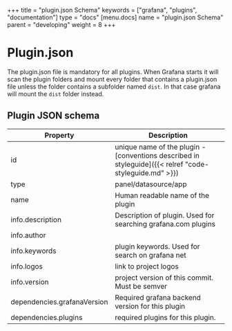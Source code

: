 +++
title = "plugin.json Schema"
keywords = ["grafana", "plugins", "documentation"]
type = "docs"
[menu.docs]
name = "plugin.json Schema"
parent = "developing"
weight = 8
+++

# Plugin.json

The plugin.json file is mandatory for all plugins. When Grafana starts it will scan the plugin folders and mount every folder that contains a plugin.json file unless the folder contains a subfolder named `dist`. In that case grafana will mount the `dist` folder instead.

## Plugin JSON schema

| Property | Description |
| ------------- |-------------|
| id | unique name of the plugin - [conventions described in styleguide]({{< relref "code-styleguide.md" >}}) |
| type | panel/datasource/app |
| name | Human readable name of the plugin |
| info.description | Description of plugin. Used for searching grafana.com plugins |
| info.author | |
| info.keywords | plugin keywords. Used for search on grafana net|
| info.logos | link to project logos |
| info.version | project version of this commit. Must be semver |
| dependencies.grafanaVersion | Required grafana backend version for this plugin |
| dependencies.plugins | required plugins for this plugin. |
